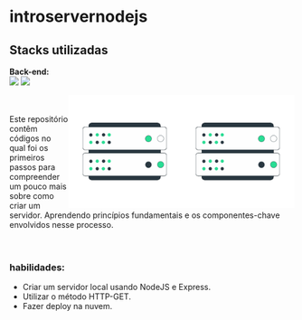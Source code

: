 # introservernodejs
## Stacks utilizadas
**Back-end:**      <br>
 <img src ="https://img.shields.io/badge/Node.js-339933.svg?style=for-the-badge&logo=nodedotjs&logoColor=white" width="100px"/>
  ![](https://img.shields.io/badge/JavaScript-F7DF1E.svg?style=for-the-badge&logo=JavaScript&logoColor=black)

<a href="#"><img align="right" src="https://github.com/keisymars/introservernodejs/blob/main/img/server.gif" width="200 " height="200" /></a>
<a href="#"><img align="right" src="https://github.com/keisymars/introservernodejs/blob/main/img/server.gif" width="200 " height="200" /></a>

<br><br>
Este repositório contêm códigos no qual foi os primeiros passos 
para compreender um pouco mais sobre como criar um servidor.
Aprendendo princípios fundamentais e os componentes-chave envolvidos nesse processo.
<br>
<br>
<br>


### habilidades:
- Criar um servidor local usando NodeJS e Express.
- Utilizar o método HTTP-GET.
- Fazer deploy na nuvem.

